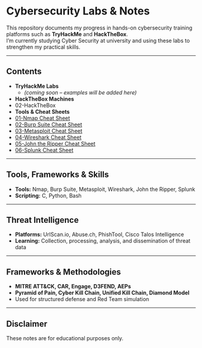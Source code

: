 # Cybersecurity Labs & Notes

This repository documents my progress in hands-on cybersecurity training platforms such as **TryHackMe** and **HackTheBox**.  
I’m currently studying Cyber Security at university and using these labs to strengthen my practical skills.

---

## Contents
- **TryHackMe Labs**
  - *(coming soon – examples will be added here)*
- **HackTheBox Machines**
 - 02-HackTheBox
- **Tools & Cheat Sheets**
- [01-Nmap Cheat Sheet](03-Tools/01-nmap-cheatsheet.md)
- [02-Burp Suite Cheat Sheet](03-Tools/02-burp-cheatsheet.md)
- [03-Metasploit Cheat Sheet](03-Tools/03-metasploit-cheatsheet.md)
- [04-Wireshark Cheat Sheet](03-Tools/04-wireshark-cheatsheet.md)
- [05-John the Ripper Cheat Sheet](03-Tools/05-john-the-ripper-cheatsheet.md)
- [06-Splunk Cheat Sheet](03-Tools/06-splunk-cheatsheet.md)

---

## Tools, Frameworks & Skills
- **Tools:** Nmap, Burp Suite, Metasploit, Wireshark, John the Ripper, Splunk  
- **Scripting:** C, Python, Bash  

---

## Threat Intelligence
- **Platforms:** UrlScan.io, Abuse.ch, PhishTool, Cisco Talos Intelligence  
- **Learning:** Collection, processing, analysis, and dissemination of threat data  

---

## Frameworks & Methodologies
- **MITRE ATT&CK, CAR, Engage, D3FEND, AEPs**  
- **Pyramid of Pain, Cyber Kill Chain, Unified Kill Chain, Diamond Model**  
- Used for structured defense and Red Team simulation  

---

## Disclaimer
These notes are for educational purposes only.
